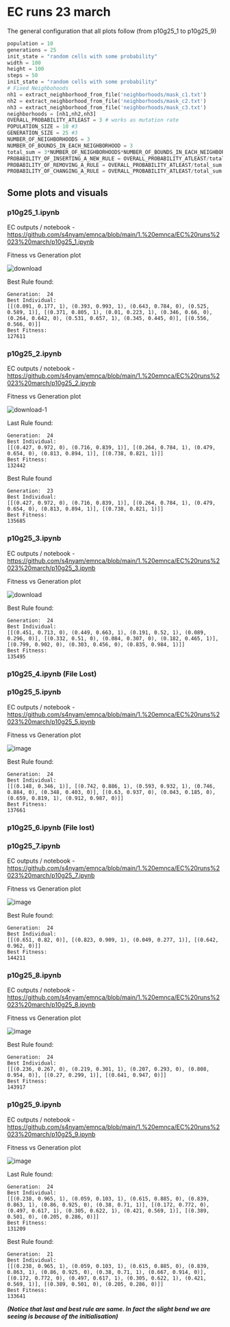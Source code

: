 # EC runs 23 march
The general configuration that all plots follow (from p10g25_1 to p10g25_9)

```python
population = 10
generations = 25
init_state = "random cells with some probability"
width = 100
height = 100
steps = 50
init_state = "random cells with some probability"
# Fixed Neighbohoods
nh1 = extract_neighborhood_from_file('neighborhoods/mask_c1.txt')
nh2 = extract_neighborhood_from_file('neighborhoods/mask_c2.txt')
nh3 = extract_neighborhood_from_file('neighborhoods/mask_c3.txt')
neighborhoods = [nh1,nh2,nh3]
OVERALL_PROBABILITY_ATLEAST = 3 # works as mutation rate
POPULATION_SIZE = 10 #3
GENERATION_SIZE = 25 #3
NUMBER_OF_NEIGHBORHOODS = 3 
NUMBER_OF_BOUNDS_IN_EACH_NEIGHBORHOOD = 3 
total_sum = 3*NUMBER_OF_NEIGHBORHOODS*NUMBER_OF_BOUNDS_IN_EACH_NEIGHBORHOOD
PROBABILITY_OF_INSERTING_A_NEW_RULE = OVERALL_PROBABILITY_ATLEAST/total_sum
PROBABILITY_OF_REMOVING_A_RULE = OVERALL_PROBABILITY_ATLEAST/total_sum
PROBABILITY_OF_CHANGING_A_RULE = OVERALL_PROBABILITY_ATLEAST/total_sum
```

## Some plots and visuals

### p10g25_1.ipynb

EC outputs / notebook - https://github.com/s4nyam/emnca/blob/main/1.%20emnca/EC%20runs%2023%20march/p10g25_1.ipynb

Fitness vs Generation plot

![download](https://user-images.githubusercontent.com/13884479/227126697-df60099a-0640-442e-b927-e99d77502519.png)

Best Rule found:

```
Generation:  24
Best Individual: 
[[(0.091, 0.177, 1), (0.393, 0.993, 1), (0.643, 0.784, 0), (0.525, 0.589, 1)], [(0.371, 0.805, 1), (0.01, 0.223, 1), (0.346, 0.66, 0), (0.264, 0.642, 0), (0.531, 0.657, 1), (0.345, 0.445, 0)], [(0.556, 0.566, 0)]]
Best Fitness: 
127611
```


### p10g25_2.ipynb

EC outputs / notebook - https://github.com/s4nyam/emnca/blob/main/1.%20emnca/EC%20runs%2023%20march/p10g25_2.ipynb

Fitness vs Generation plot

![download-1](https://user-images.githubusercontent.com/13884479/227127116-82f86884-656d-41ba-8849-b9efbfa5fcdd.png)


Last Rule found:

```
Generation:  24
Best Individual: 
[[(0.427, 0.972, 0), (0.716, 0.839, 1)], [(0.264, 0.784, 1), (0.479, 0.654, 0), (0.813, 0.894, 1)], [(0.738, 0.821, 1)]]
Best Fitness: 
132442
```

Best Rule found
```
Generation:  23
Best Individual: 
[[(0.427, 0.972, 0), (0.716, 0.839, 1)], [(0.264, 0.784, 1), (0.479, 0.654, 0), (0.813, 0.894, 1)], [(0.738, 0.821, 1)]]
Best Fitness: 
135685
```


### p10g25_3.ipynb

EC outputs / notebook - https://github.com/s4nyam/emnca/blob/main/1.%20emnca/EC%20runs%2023%20march/p10g25_3.ipynb

Fitness vs Generation plot

![download](https://user-images.githubusercontent.com/13884479/227127469-63896575-3add-4b5e-9e0c-ade987d74687.png)


Best Rule found:

```
Generation:  24
Best Individual: 
[[(0.451, 0.713, 0), (0.449, 0.663, 1), (0.191, 0.52, 1), (0.089, 0.296, 0)], [(0.332, 0.51, 0), (0.084, 0.307, 0), (0.182, 0.465, 1)], [(0.799, 0.902, 0), (0.303, 0.456, 0), (0.835, 0.984, 1)]]
Best Fitness: 
135495
```


### p10g25_4.ipynb (File Lost)
<!--
### p10g25_4.ipynb

EC outputs / notebook - https://github.com/s4nyam/emnca/blob/main/1.%20emnca/EC%20runs%2023%20march/p10g25_4.ipynb

Fitness vs Generation plot

![image](https://user-images.githubusercontent.com/13884479/227127897-a4a6d429-3c76-4f13-b7a0-65fcece39478.png)

***(There is no problem with this curve because the difference in drop is not much in numbers, it may be the exceptional case because of the initialisation of the board in that paarticular MNCA)***

Last Rule found:

```
Generation:  24
Best Individual: 
[[(0.222, 0.482, 1), (0.783, 0.877, 0)], [(0.31, 0.526, 0), (0.63, 0.874, 0)], [(0.897, 0.966, 0), (0.358, 0.414, 0)]]
Best Fitness: 
128678
```


Best Rule found:

```
Generation:  17
Best Individual: 
[[(0.222, 0.482, 1), (0.366, 0.752, 1), (0.701, 0.908, 0)], [(0.31, 0.526, 0), (0.63, 0.874, 0)], [(0.897, 0.966, 0), (0.938, 0.977, 1), (0.358, 0.414, 0)]]
Best Fitness: 
133829
```
-->

### p10g25_5.ipynb

EC outputs / notebook - https://github.com/s4nyam/emnca/blob/main/1.%20emnca/EC%20runs%2023%20march/p10g25_5.ipynb

Fitness vs Generation plot

![image](https://user-images.githubusercontent.com/13884479/227128685-0f450862-c8bd-4732-91f1-3e07496c33c2.png)



Best Rule found:

```
Generation:  24
Best Individual: 
[[(0.148, 0.346, 1)], [(0.742, 0.886, 1), (0.593, 0.932, 1), (0.746, 0.884, 0), (0.348, 0.403, 0)], [(0.63, 0.937, 0), (0.043, 0.185, 0), (0.659, 0.819, 1), (0.912, 0.987, 0)]]
Best Fitness: 
137661
```

### p10g25_6.ipynb (File lost)


### p10g25_7.ipynb

EC outputs / notebook - https://github.com/s4nyam/emnca/blob/main/1.%20emnca/EC%20runs%2023%20march/p10g25_7.ipynb

Fitness vs Generation plot

![image](https://user-images.githubusercontent.com/13884479/227128984-1bb3d050-c7f7-407c-abba-aac2de8b56a6.png)


Best Rule found:

```
Generation:  24
Best Individual: 
[[(0.651, 0.82, 0)], [(0.823, 0.909, 1), (0.049, 0.277, 1)], [(0.642, 0.962, 0)]]
Best Fitness: 
144211
```



### p10g25_8.ipynb

EC outputs / notebook - https://github.com/s4nyam/emnca/blob/main/1.%20emnca/EC%20runs%2023%20march/p10g25_8.ipynb

Fitness vs Generation plot

![image](https://user-images.githubusercontent.com/13884479/227129181-89c2587b-6cce-4fbd-b967-045ef0bf1000.png)



Best Rule found:

```
Generation:  24
Best Individual: 
[[(0.236, 0.267, 0), (0.219, 0.301, 1), (0.207, 0.293, 0), (0.808, 0.954, 0)], [(0.27, 0.299, 1)], [(0.641, 0.947, 0)]]
Best Fitness: 
143917
```



### p10g25_9.ipynb

EC outputs / notebook - https://github.com/s4nyam/emnca/blob/main/1.%20emnca/EC%20runs%2023%20march/p10g25_9.ipynb

Fitness vs Generation plot

![image](https://user-images.githubusercontent.com/13884479/227129342-5d72ce69-f366-442f-9b19-ac3c798c676d.png)


Last Rule found:

```
Generation:  24
Best Individual: 
[[(0.238, 0.965, 1), (0.059, 0.103, 1), (0.615, 0.885, 0), (0.839, 0.863, 1), (0.86, 0.925, 0), (0.38, 0.71, 1)], [(0.172, 0.772, 0), (0.497, 0.617, 1), (0.305, 0.622, 1), (0.421, 0.569, 1)], [(0.389, 0.501, 0), (0.205, 0.286, 0)]]
Best Fitness: 
131209
```


Best Rule found:

```
Generation:  21
Best Individual: 
[[(0.238, 0.965, 1), (0.059, 0.103, 1), (0.615, 0.885, 0), (0.839, 0.863, 1), (0.86, 0.925, 0), (0.38, 0.71, 1), (0.667, 0.914, 0)], [(0.172, 0.772, 0), (0.497, 0.617, 1), (0.305, 0.622, 1), (0.421, 0.569, 1)], [(0.389, 0.501, 0), (0.205, 0.286, 0)]]
Best Fitness: 
133641
```

***(Notice that last and best rule are same. In fact the slight bend we are seeing is because of the initialisation)***


